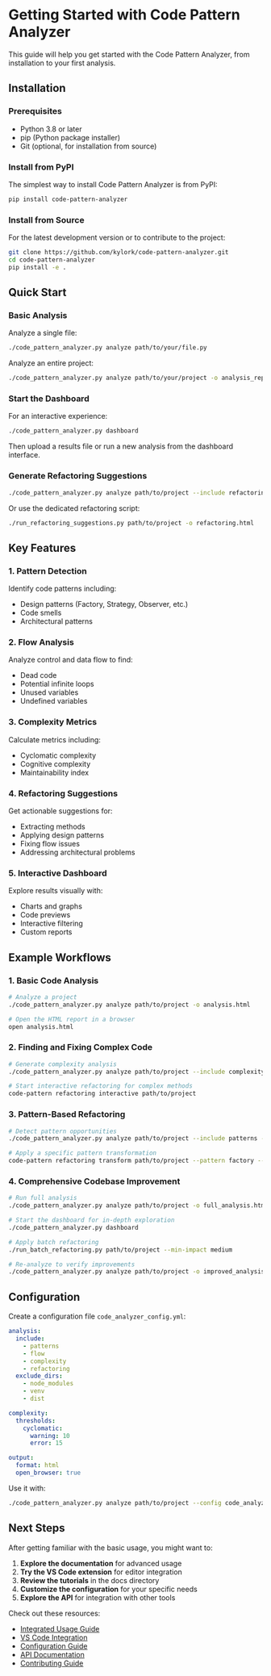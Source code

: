 # Getting Started with Code Pattern Analyzer

This guide will help you get started with the Code Pattern Analyzer, from installation to your first analysis.

## Installation

### Prerequisites

- Python 3.8 or later
- pip (Python package installer)
- Git (optional, for installation from source)

### Install from PyPI

The simplest way to install Code Pattern Analyzer is from PyPI:

```bash
pip install code-pattern-analyzer
```

### Install from Source

For the latest development version or to contribute to the project:

```bash
git clone https://github.com/kylork/code-pattern-analyzer.git
cd code-pattern-analyzer
pip install -e .
```

## Quick Start

### Basic Analysis

Analyze a single file:

```bash
./code_pattern_analyzer.py analyze path/to/your/file.py
```

Analyze an entire project:

```bash
./code_pattern_analyzer.py analyze path/to/your/project -o analysis_report.html
```

### Start the Dashboard

For an interactive experience:

```bash
./code_pattern_analyzer.py dashboard
```

Then upload a results file or run a new analysis from the dashboard interface.

### Generate Refactoring Suggestions

```bash
./code_pattern_analyzer.py analyze path/to/project --include refactoring -o refactoring.html
```

Or use the dedicated refactoring script:

```bash
./run_refactoring_suggestions.py path/to/project -o refactoring.html
```

## Key Features

### 1. Pattern Detection

Identify code patterns including:
- Design patterns (Factory, Strategy, Observer, etc.)
- Code smells
- Architectural patterns

### 2. Flow Analysis

Analyze control and data flow to find:
- Dead code
- Potential infinite loops
- Unused variables
- Undefined variables

### 3. Complexity Metrics

Calculate metrics including:
- Cyclomatic complexity
- Cognitive complexity
- Maintainability index

### 4. Refactoring Suggestions

Get actionable suggestions for:
- Extracting methods
- Applying design patterns
- Fixing flow issues
- Addressing architectural problems

### 5. Interactive Dashboard

Explore results visually with:
- Charts and graphs
- Code previews
- Interactive filtering
- Custom reports

## Example Workflows

### 1. Basic Code Analysis

```bash
# Analyze a project
./code_pattern_analyzer.py analyze path/to/project -o analysis.html

# Open the HTML report in a browser
open analysis.html
```

### 2. Finding and Fixing Complex Code

```bash
# Generate complexity analysis
./code_pattern_analyzer.py analyze path/to/project --include complexity -o complexity.html

# Start interactive refactoring for complex methods
code-pattern refactoring interactive path/to/project
```

### 3. Pattern-Based Refactoring

```bash
# Detect pattern opportunities
./code_pattern_analyzer.py analyze path/to/project --include patterns -o patterns.html

# Apply a specific pattern transformation
code-pattern refactoring transform path/to/project --pattern factory --apply
```

### 4. Comprehensive Codebase Improvement

```bash
# Run full analysis
./code_pattern_analyzer.py analyze path/to/project -o full_analysis.html

# Start the dashboard for in-depth exploration
./code_pattern_analyzer.py dashboard

# Apply batch refactoring
./run_batch_refactoring.py path/to/project --min-impact medium

# Re-analyze to verify improvements
./code_pattern_analyzer.py analyze path/to/project -o improved_analysis.html
```

## Configuration

Create a configuration file `code_analyzer_config.yml`:

```yaml
analysis:
  include:
    - patterns
    - flow
    - complexity
    - refactoring
  exclude_dirs:
    - node_modules
    - venv
    - dist

complexity:
  thresholds:
    cyclomatic:
      warning: 10
      error: 15

output:
  format: html
  open_browser: true
```

Use it with:

```bash
./code_pattern_analyzer.py analyze path/to/project --config code_analyzer_config.yml
```

## Next Steps

After getting familiar with the basic usage, you might want to:

1. **Explore the documentation** for advanced usage
2. **Try the VS Code extension** for editor integration
3. **Review the tutorials** in the docs directory
4. **Customize the configuration** for your specific needs
5. **Explore the API** for integration with other tools

Check out these resources:

- [Integrated Usage Guide](user-guide/integrated_usage.md)
- [VS Code Integration](user-guide/vscode_integration.md)
- [Configuration Guide](user-guide/configuration.md)
- [API Documentation](api/README.md)
- [Contributing Guide](../CONTRIBUTING.md)